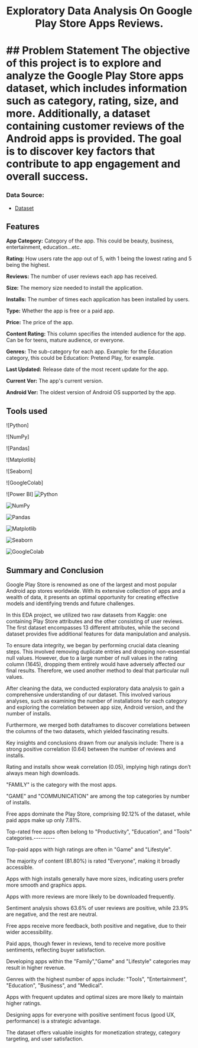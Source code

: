 <h1 align='center'>Exploratory Data Analysis On Google Play Store Apps Reviews.<h1>
## Problem Statement
The objective of this project is to explore and analyze the Google Play Store apps dataset, which includes information such as category, rating, size, and more. Additionally, a dataset containing customer reviews of the Android apps is provided. The goal is to discover key factors that contribute to app engagement and overall success.


### Data Source:
- [Dataset](https://www.kaggle.com/datasets/lava18/google-play-store-apps) 


## Features

**App Category:** Category of the app. This could be beauty, business, entertainment, education...etc.

**Rating:** How users rate the app out of 5, with 1 being the lowest rating and 5 being the highest.

**Reviews:** The number of user reviews each app has received.

**Size:** The memory size needed to install the application.

**Installs:** The number of times each application has been installed by users.

**Type:** Whether the app is free or a paid app.

**Price:** The price of the app.

**Content Rating:** This column specifies the intended audience for the app. Can be for teens, mature audience, or everyone.

**Genres:** The sub-category for each app. Example: for the Education category, this could be Education: Pretend Play, for example.

**Last Updated:** Release date of the most recent update for the app.

**Current Ver:** The app's current version.

**Android Ver:** The oldest version of Android OS supported by the app.

## Tools used

![Python]

![NumPy]

![Pandas]

![Matplotlib]

![Seaborn]

![GoogleColab]

![Power BI]
![Python](https://img.shields.io/badge/Python-FFD43B?style=for-the-badge&logo=python&logoColor=blue)

![NumPy](https://img.shields.io/badge/Numpy-777BB4?style=for-the-badge&logo=numpy&logoColor=white)

![Pandas](https://img.shields.io/badge/Pandas-2C2D72?style=for-the-badge&logo=pandas&logoColor=white)

![Matplotlib](https://img.shields.io/badge/Matplotlib-%23ffffff.svg?style=for-the-badge&logo=Matplotlib&logoColor=black)

![Seaborn](https://img.shields.io/badge/Seaborn-blue?style=for-the-badge&logo=Seaborn)

![GoogleColab](https://img.shields.io/badge/GoogleColab-orange?style=for-the-badge&logo=GoogleColab)





## Summary and Conclusion

Google Play Store is renowned as one of the largest and most popular Android app stores worldwide. With its extensive collection of apps and a wealth of data, it presents an optimal opportunity for creating effective models and identifying trends and future challenges.

In this EDA project, we utilized two raw datasets from Kaggle: one containing Play Store attributes and the other consisting of user reviews. The first dataset encompasses 13 different attributes, while the second dataset provides five additional features for data manipulation and analysis.

To ensure data integrity, we began by performing crucial data cleaning steps. This involved removing duplicate entries and dropping non-essential null values. However, due to a large number of null values in the rating column (1645), dropping them entirely would have adversely affected our final results. Therefore, we used another method to deal that particular null values.

After cleaning the data, we conducted exploratory data analysis to gain a comprehensive understanding of our dataset. This involved various analyses, such as examining the number of installations for each category and exploring the correlation between app size, Android version, and the number of installs.

Furthermore, we merged both dataframes to discover correlations between the columns of the two datasets, which yielded fascinating results.

Key insights and conclusions drawn from our analysis include:
There is a strong positive correlation (0.64) between the number of reviews and installs.

Rating and installs show weak correlation (0.05), implying high ratings don’t always mean high downloads.

"FAMILY" is the category with the most apps.

"GAME" and "COMMUNICATION" are among the top categories by number of installs.

Free apps dominate the Play Store, comprising 92.12% of the dataset, while paid apps make up only 7.81%.

Top-rated free apps often belong to "Productivity", "Education", and "Tools" categories.---------

Top-paid apps with high ratings are often in "Game" and "Lifestyle".

The majority of content (81.80%) is rated "Everyone", making it broadly accessible.

Apps with high installs generally have more sizes, indicating users prefer more smooth and graphics apps.

Apps with more reviews are more likely to be downloaded frequently.

Sentiment analysis shows 63.6% of user reviews are positive, while 23.9% are negative, and the rest are neutral.

Free apps receive more feedback, both positive and negative, due to their wider accessibility.

Paid apps, though fewer in reviews, tend to receive more positive sentiments, reflecting buyer satisfaction.

Developing apps within the "Family","Game" and "Lifestyle" categories may result in higher revenue.

Genres with the highest number of apps include: "Tools", "Entertainment", "Education", "Business", and "Medical".

Apps with frequent updates and optimal sizes are more likely to maintain higher ratings.

Designing apps for everyone with positive sentiment focus (good UX, performance) is a strategic advantage.

The dataset offers valuable insights for monetization strategy, category targeting, and user satisfaction. 

#



